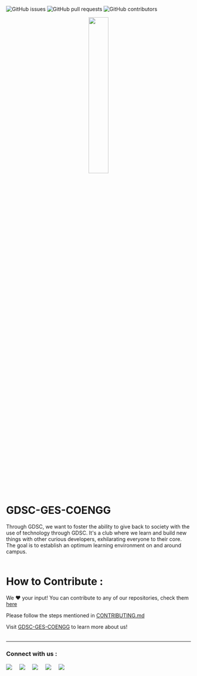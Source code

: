 
![GitHub issues](https://img.shields.io/github/issues/GDSC-GES-COENGG/GDSC-Official-Web?color=%23%2300ff00)
![GitHub pull requests](https://img.shields.io/github/issues-pr/GDSC-GES-COENGG/GDSC-Official-Web?color=%2300f00)
![GitHub contributors](https://img.shields.io/github/contributors/GDSC-GES-COENGG/GDSC-Official-Web?color=%23ff00100)


<html>
<p align="center" width="100%">
    <img width="33%" src="https://github.com/GDSC-GES-COENGG/GDSC-Official-Web/blob/main/gdsc_logo_alpha.png">
</p>
</html>
     

# GDSC-GES-COENGG

Through GDSC, we want to foster the ability to give back to society with the use of technology through GDSC. It's a club where we learn and build new things with other curious developers, exhilarating everyone to their core. The goal is to establish an optimum learning environment on and around campus.
<br/><br/>

# How to Contribute :
We :heart: your input! You can contribute to any of our repositories, check them [here](https://github.com/GDSC-GES-COENGG)

Please follow the steps mentioned in [CONTRIBUTING.md](https://github.com/GDSC-GES-COENGG/GDSC-Official-Web/blob/main/CONTRIBUTING.md)

Visit [GDSC-GES-COENGG](https://gdscgescoengg.live/) to learn more about us!
<br/><br/>



<hr>
<p align="left">
<h3 align="left">Connect with us :</h3>
<a href="https://gdscgescoengg.live/" target="blank"><img align = "center" src="https://img.shields.io/badge/website-000000?style=for-the-badge&logo=About.me&logoColor=white" /></a>&nbsp;&nbsp;&nbsp;&nbsp;
<a href="https://www.linkedin.com/company/gdsc-ges-coengg" target="blank"><img align = "center" src="https://img.shields.io/badge/LinkedIn-0077B5?style=for-the-badge&logo=linkedin&logoColor=white" /></a>&nbsp;&nbsp;&nbsp;&nbsp;
<a href="https://www.instagram.com/gdsc_gescoengg/" target="blank"><img align = "center" src="https://img.shields.io/badge/Instagram-E4405F?style=for-the-badge&logo=instagram&logoColor=white" /></a>&nbsp;&nbsp;&nbsp;&nbsp;
<a href="https://www.youtube.com/channel/UCjZ_VIKp8faR6mXptKtvxRQ" target="blank"><img align = "center" src="https://img.shields.io/badge/YouTube-FF0000?style=for-the-badge&logo=youtube&logoColor=white" /></a>&nbsp;&nbsp;&nbsp;&nbsp;
<a href="https://discord.com/invite/PsKs6m5mmk" target="blank"><img align = "center" src="https://img.shields.io/badge/Discord-5865F2?style=for-the-badge&logo=discord&logoColor=white" /></a>&nbsp;&nbsp;&nbsp;&nbsp;
</p>
</hr>

